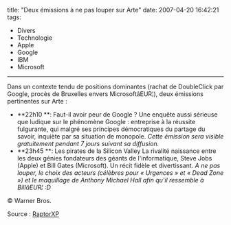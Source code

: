 title: "Deux émissions à ne pas louper sur Arte"
date: 2007-04-20 16:42:21
tags:
  - Divers
  - Technologie
  - Apple
  - Google
  - IBM
  - Microsoft
---

Dans un contexte tendu de positions dominantes (rachat de DoubleClick par Google, procès de Bruxelles envers MicrosoftâEUR¦), deux émissions pertinentes sur Arte&nbsp;:

*   **22h10 **: Faut-il avoir peur de Google&nbsp;?
Une enquête aussi sérieuse que ludique sur le phénomène Google&nbsp;: entreprise à la réussite fulgurante, qui malgré ses principes démocratiques du partage du savoir, inquiète par sa situation de monopole.
_Cette émission sera visible gratuitement pendant 7 jours suivant sa diffusion._
*   **23h45 **: Les pirates de la Silicon Valley
La rivalité naissance entre les deux génies fondateurs des géants de l'informatique, Steve Jobs (Apple) et Bill Gates (Microsoft). Un récit fidèle et divertissant.
_A ne pas louper, le choix des acteurs (célèbres pour « Urgences » et « Dead Zone ») et le maquillage de Anthony Michael Hall afin qu'il ressemble à BillâEUR¦&nbsp;:D_

© Warner Bros.

Source&nbsp;: [RaptorXP](//blogs.codes-sources.com/raptorxp/archive/2007/04/20/reportage-ce-soir-faut-il-avoir-peur-de-google.aspx)